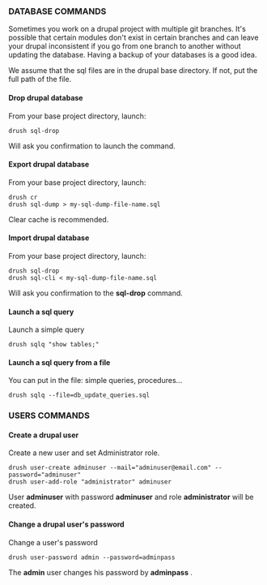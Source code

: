 
### DATABASE COMMANDS

Sometimes you work on a drupal project with multiple git branches. It's possible that certain modules don't exist in certain branches and can leave your drupal inconsistent if you go from one branch to another without updating the database. Having a backup of your databases is a good idea. 

We assume that the sql files are in the drupal base directory. If not, put the full path of the file.


#### Drop drupal database

From your base project directory, launch:

```
drush sql-drop
```

Will ask you confirmation to launch the command.

#### Export drupal database

From your base project directory, launch:

```
drush cr
drush sql-dump > my-sql-dump-file-name.sql
```
Clear cache is recommended.

#### Import drupal database

From your base project directory, launch:

```
drush sql-drop
drush sql-cli < my-sql-dump-file-name.sql
```

Will ask you confirmation to the **sql-drop** command. 

#### Launch a sql query

Launch a simple query

```
drush sqlq "show tables;"
```

#### Launch a sql query from a file

You can put in the file: simple queries, procedures...

```
drush sqlq --file=db_update_queries.sql
```

### USERS COMMANDS

#### Create a drupal user

Create a new user and set Administrator role.

```
drush user-create adminuser --mail="adminuser@email.com" --password="adminuser"
drush user-add-role "administrator" adminuser
```

User **adminuser** with password **adminuser** and role **administrator** will be created.

#### Change a drupal user's password

Change a user's password

```
drush user-password admin --password=adminpass
```

The **admin** user changes his password by **adminpass** .
